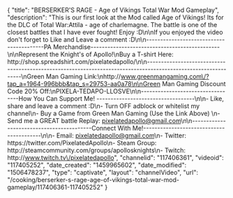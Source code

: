{
    "title": "BERSERKER'S RAGE - Age of Vikings Total War Mod Gameplay",
    "description": "This is our first look at the Mod called Age of Vikings!  Its for the DLC of Total War:Attila - age of charlemagne.  The battle is one of the closest battles that I have ever fought!  Enjoy :D\n\nIf you enjoyed the video don't forget to Like and Leave a comment :D\n\n-----------------------------------------PA Merchandise----------------------------------------------\n\nRepresent the Knight's of Apollo!\nBuy a T-shirt Here: http:\/\/shop.spreadshirt.com\/pixelatedapollo\/\n\n---------------------------------------------------------------------------------------------------------------\nGreen Man Gaming Link:\nhttp:\/\/www.greenmangaming.com\/?tap_a=1964-996bbb&tap_s=29753-aa0a78\n\nGreen Man Gaming Discount Code 20% Off:\nPIXELA-TEDAPO-LLOSVE\n\n----------------------------------How You Can Support Me! -----------------------------------\n\n- Like, share and leave a comment :D\n- Turn OFF adblock or whitelist my channel\n- Buy a Game from Green Man Gaming (Use the Link Above) \n- Send me a GREAT battle Replay: pixelatedapollo@gmail.com\n\n------------------------------------------Connect With Me!-----------------------------------------\n\n- Email: pixelatedapollo@gmail.com\n- Twitter: https:\/\/twitter.com\/PixelatedApollo\n- Steam Group:  http:\/\/steamcommunity.com\/groups\/apollosknights\n- Twitch: http:\/\/www.twitch.tv\/pixelatedapollo",
    "channelid": "117406361",
    "videoid": "117405252",
    "date_created": "1459965602",
    "date_modified": "1506478237",
    "type": "captivate",
    "layout": "channelVideo",
    "url": "\/cooking\/berserker-s-rage-age-of-vikings-total-war-mod-gameplay\/117406361-117405252"
}